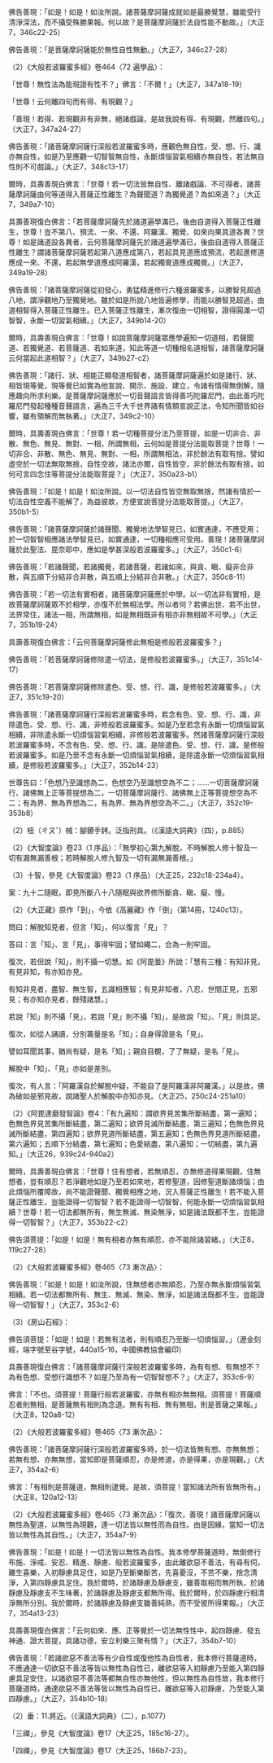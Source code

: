 [^1]: 〔遍學品〕－【聖】。（大正25，658d，n.19）

[^2]: （大智度......六）十六字＝（摩訶般若波羅蜜品第七十三遍學品）十五字【石】。（大正25，658d，n.17）

[^3]: 《大般若波羅蜜多經》卷464〈72 遍學品〉：

佛告善現：「如是！如是！如汝所說。諸菩薩摩訶薩成就如是最勝覺慧，雖能受行清淨深法，而不攝受殊勝果報。何以故？是菩薩摩訶薩於法自性能不動故。」（大正7，346c22-25）

[^4]: 《大般若波羅蜜多經》卷464〈72 遍學品〉：

佛告善現：「是菩薩摩訶薩能於無性自性無動。」（大正7，346c27-28）

[^5]: 《大般若波羅蜜多經》卷464〈72
遍學品〉：「是菩薩摩訶薩能於色自性無動，能於受、想、行、識自性無動。」（大正7，346c29-347a2）

[^6]: 《大般若波羅蜜多經》卷464〈72
遍學品〉：「所以者何？如是諸法即是無性。」（大正7，347a14-15）

[^7]: 法＋（中）【石】。（大正25，658d，n.23）

[^8]: （1）《放光般若經》卷17〈74
教化眾生品〉：「須菩提！不可以無所有逮覺所有。」（大正8，117c12-13）

（2）《大般若波羅蜜多經》卷464〈72 遍學品〉：

「世尊！無性法為能現證有性不？」佛言：「不爾！」（大正7，347a18-19）

[^9]: 《大般若波羅蜜多經》卷464〈72
遍學品〉：「世尊！若爾，亦應有性不能現觀有性，無性不能現觀有性，有性不能現觀無性，無性不能現觀無性，將非世尊無得、無現觀耶？」（大正7，347a21-23）

[^10]: 《大般若波羅蜜多經》卷464〈72 遍學品〉：

「世尊！云何離四句而有得、有現觀？」

「善現！若得、若現觀非有非無，絕諸戲論，是故我說有得、有現觀，然離四句。」（大正7，347a24-27）

[^11]: 《大品經義疏》卷10：「第二句、明離戲論，得入菩薩位。此中先明戲論，次明離戲論，後結入菩薩位，合三句如文也。」（卍新續藏24，327b1-3）

[^12]: 《大般若波羅蜜多經》卷464〈72
遍學品〉：「所以者何？以一切法及諸有情，有性不能戲論有性，有性不能戲論無性，無性不能戲論無性，無性不能戲論有性，離有、無性，若能戲論、若所戲論、若戲論處、若戲論時皆不可得。是故，善現！色無戲論，受、想、行、識亦無戲論，如是乃至一切智智無戲論，永斷煩惱習氣相續亦無戲論。」（大正7，348c2-8）

[^13]: 《大般若波羅蜜多經》卷464〈72 遍學品〉：

佛告善現：「諸菩薩摩訶薩行深般若波羅蜜多時，應觀色無自性，受、想、行、識亦無自性，如是乃至應觀一切智智無自性，永斷煩惱習氣相續亦無自性，若法無自性則不可戲論。」（大正7，348c13-17）

[^14]: 〔不〕－【聖】。（大正25，659d，n.1）

[^15]: 《大般若波羅蜜多經》卷464〈72
遍學品〉：「善現！諸菩薩摩訶薩若能如是於一切法離諸戲論，行深般若波羅蜜多方便善巧，便入菩薩正性離生；若已得入，速能證得一切智智。」（大正7，348c20-23）

[^16]: 《大般若波羅蜜多經》卷465〈72 遍學品〉：

爾時，具壽善現白佛言：「世尊！若一切法皆無自性、離諸戲論、不可得者，諸菩薩摩訶薩由何等道得入菩薩正性離生？為聲聞道？為獨覺道？為如來道？」（大正7，349a7-10）

[^17]: 不＝非【石】。（大正25，659d，n.2）

[^18]: 位＋（亦）【石】。（大正25，659d，n.3）

[^19]: 《大般若波羅蜜多經》卷465〈72
遍學品〉：「譬如第八，先學諸道，後由自道得入自乘正性離生，乃至未起圓滿果道，未能證得自乘極果。」（大正7，349a13-15）

[^20]: 《大般若波羅蜜多經》卷465〈72
遍學品〉：「諸菩薩摩訶薩亦復如是，先於諸道遍學滿已，後由自道得入菩薩正性離生，乃至未起金剛喻定，猶未能得一切智智。若起此定，以一剎那相應般若，乃能證得一切智智。」（大正7，349a15-19）

[^21]: 《大般若波羅蜜多經》卷465〈72 遍學品〉：

具壽善現復白佛言：「若菩薩摩訶薩先於諸道遍學滿已，後由自道得入菩薩正性離生，世尊！豈不第八、預流、一來、不還、阿羅漢、獨覺、如來向果其道各異？世尊！如是諸道設各異者，云何菩薩摩訶薩先於諸道遍學滿已，後由自道得入菩薩正性離生？謂諸菩薩摩訶薩若起第八道應成第八，若起具見道應成預流，若起進修道應成一來、不還，若起無學道應成阿羅漢，若起獨覺道應成獨覺。」（大正7，349a19-28）

[^22]: 《大般若波羅蜜多經》卷465〈72 遍學品〉：

佛告善現：「諸菩薩摩訶薩從初發心，勇猛精進修行六種波羅蜜多，以勝智見超過八地，謂淨觀地乃至獨覺地。雖於如是所說八地皆遍修學，而能以勝智見超過，由道相智得入菩薩正性離生。已入菩薩正性離生，漸次復由一切相智，證得圓滿一切智智，永斷一切習氣相續。」（大正7，349b14-20）

[^23]: 〔是〕－【宋】【元】【明】【宮】。（大正25，659d，n.4）

[^24]: 《大般若波羅蜜多經》卷465〈72
遍學品〉：「善現當知！第八者智即是菩薩摩訶薩忍，預流、一來、不還、阿羅漢、獨覺若智若斷，亦是菩薩摩訶薩忍。」（大正7，349b20-22）

[^25]: 《大般若波羅蜜多經》卷465〈72
遍學品〉：「如是，善現！諸菩薩摩訶薩先於諸道遍學滿已，後由自道得入菩薩正性離生。已入菩薩正性離生，漸次證得一切智智。既已證得一切智智，以果饒益一切有情。」（大正7，349b22-26）

[^26]: 〔世尊〕－【聖】。（大正25，659d，n.5）

[^27]: 《大般若波羅蜜多經》卷465〈72 遍學品〉：

爾時，具壽善現白佛言：「世尊！如說菩薩摩訶薩眾應學遍知一切道相，若聲聞道、若獨覺道、若菩薩道、若如來道，知此等道一切種相名道相智，諸菩薩摩訶薩云何當起此道相智？」（大正7，349b27-c2）

[^28]: 〔道〕－【宮】。（大正25，659d，n.6）

[^29]: 種＋（智）【宋】【宮】。（大正25，659d，n.7）

[^30]: 他＋（人）【石】。（大正25，659d，n.8）

[^31]: 《大般若波羅蜜多經》卷465〈72 遍學品〉：

佛告善現：「諸行、狀、相能正顯發道相智者，諸菩薩摩訶薩遍於如是諸行、狀、相皆現等覺，現等覺已如實為他宣說、開示、施設、建立，令諸有情得無倒解，隨應趣向所求利樂。是菩薩摩訶薩應於一切音聲語言皆得善巧陀羅尼門，由此善巧陀羅尼門發起種種音聲語言，遍為三千大千世界諸有情類宣說正法，令知所聞皆如谷響，雖有領解而無執著。」（大正7，349c2-10）

[^32]: 知＝如【聖】。（大正25，659d，n.9）

[^33]: 《大般若波羅蜜多經》卷465〈72
遍學品〉：「善現！諸菩薩摩訶薩由此因緣，應學圓滿諸道相智。既學圓滿道相智已，應如實知一切有情意樂、隨眠種種差別，如應為作利益安樂，謂如實知地獄有情意樂、隨眠及彼因果，知已方便遮障彼道。」（大正7，349c10-14）

[^34]: 參見《大智度論》卷39〈4
往生品〉：「鬼神道中，如夜叉、密迹金剛、鬼子母等。」（大正25，344a28-29）

[^35]: 犍＝揵【宋】【元】【明】【宮】，＝乾【石】。（大正25，659d，n.10）

[^36]: 《大般若波羅蜜多經》卷465〈72
遍學品〉：「善現！諸菩薩摩訶薩應起如是諸道相智，若菩薩摩訶薩能學如是諸道相智，於諸有情種種界性、意樂、隨眠皆能悟入。既悟入已，隨其所宜為說正法，皆令獲得所求勝果終不唐捐。所以者何？是菩薩摩訶薩善達有情諸根勝劣，如實解了一切有情往來死生心所差別，故所說法終不唐捐。」（大正7，350a12-18）

[^37]: 〔道〕－【元】【明】。（大正25，660d，n.1）

[^38]: 〔善〕－【宋】【元】【明】【宮】。（大正25，660d，n.2）

[^39]: 《大般若波羅蜜多經》卷465〈72
遍學品〉：「所以者何？一切聲聞、獨覺、菩薩所應學道菩提分法，無不攝在甚深般若波羅蜜多，一切聲聞、獨覺、菩薩於此中學皆得究竟。」（大正7，350a20-22）

[^40]: 《大般若波羅蜜多經》卷465〈72 遍學品〉：

爾時，具壽善現白佛言：「世尊！若一切種菩提分法乃至菩提，如是一切非合、非散、無色、無見、無對、一相，所謂無相，云何如是菩提分法能取菩提？世尊！一切非合、非散、無色、無見、無對、一相，所謂無相法，非於餘法有取有捨。譬如虛空於一切法無取無捨，自性空故，諸法亦爾，自性皆空，非於餘法有取有捨，如何可言四念住等菩提分法能取菩提？」（大正7，350a23-b1）

[^41]: 相＝性【石】。〔有〕－【聖】。（大正25，660d，n.3）

[^42]: 是＝示【明】。（大正25，660d，n.5）

[^43]: 《大般若波羅蜜多經》卷465〈72 遍學品〉：

佛告善現：「如是！如是！如汝所說。以一切法自性皆空無取無捨，然諸有情於一切法自性空義不能解了，為益彼故，方便宣說菩提分法能取菩提。」（大正7，350b1-5）

[^44]: 有＝謂【石】。（大正25，660d，n.6）

[^45]: 《大正藏》原作「處念」，今依《高麗藏》作「念處」（第14冊，1237a9）。

[^46]: 以＋（是）【元】【明】【石】。（大正25，660d，n.7）

[^47]: 《大般若波羅蜜多經》卷465〈72
遍學品〉：「善現當知！諸菩薩摩訶薩於如是一切法應學智見。學智見已，如實通達如是諸法應可受用、如是諸法不應受用。」（大正7，350b25-27）

[^48]: 《大般若波羅蜜多經》卷465〈72 遍學品〉：

佛告善現：「諸菩薩摩訶薩於諸聲聞、獨覺地法學智見已，如實通達，不應受用；於一切智智相應諸法學智見已，如實通達，一切種相應可受用。善現！諸菩薩摩訶薩於此聖法、毘奈耶中，應如是學甚深般若波羅蜜多。」（大正7，350c1-6）

[^49]: 〔諸〕－【宋】【元】【明】【宮】【聖】。（大正25，660d，n.8）

[^50]: 掉＝調【石】。（大正25，660d，n.9）

[^51]: 《大般若波羅蜜多經》卷465〈72 遍學品〉：

佛告善現：「若諸聲聞，若諸獨覺，若諸菩薩，若諸如來，與貪、瞋、癡非合非散，與五順下分結非合非散，與五順上分結非合非散。」（大正7，350c8-11）

[^52]: 〔學〕－【宮】。（大正25，660d，n.10）

[^53]: 《大般若波羅蜜多經》卷465〈72
遍學品〉：「善現！諸菩薩摩訶薩於此無色、無見、無對、一相無相甚深般若波羅蜜多常應修學，學已不取一切法相。」（大正7，351a6-8）

[^54]: 〔相〕－【宋】【元】【明】【宮】。（大正25，660d，n.11）

[^55]: 〔相〕－【宋】【宮】。（大正25，660d，n.12）

[^56]: 相＋（三昧相）【石】。（大正25，660d，n.13）

[^57]: 畏＋（相）【聖】【石】。（大正25，660d，n.14）

[^58]: 〔有〕－【宋】【元】【明】【宮】【聖】。（大正25，660d，n.15）

[^59]: 《大般若波羅蜜多經》卷465〈72 遍學品〉：

佛告善現：「若一切法有實相者，諸菩薩摩訶薩應於中學。以一切法非有實相，是故菩薩摩訶薩眾不於相學，亦復不於無相法學。所以者何？若佛出世、若不出世，法界常住，諸法一相，所謂無相，如是無相既非有相亦非無相故不可學。」（大正7，351b19-24）

[^60]: 《大般若波羅蜜多經》卷465〈72
遍學品〉：佛告善現：「如是！如是！如汝所說。一切法非有相非無相，若菩薩摩訶薩知一切法若有相、若無相咸同一相，所謂無相，修此無相是修般若波羅蜜多。」（大正7，351c11-14）

[^61]: 《大般若波羅蜜多經》卷465〈72 遍學品〉：

具壽善現復白佛言：「云何菩薩摩訶薩修此無相是修般若波羅蜜多？」

佛告善現：「若菩薩摩訶薩修除遣一切法，是修般若波羅蜜多。」（大正7，351c14-17）

[^62]: 色＋（法）【石】。（大正25，661d，n.1）

[^63]: 《大般若波羅蜜多經》卷465〈72 遍學品〉：

佛告善現：「若菩薩摩訶薩修除遣色、受、想、行、識，是修般若波羅蜜多。」（大正7，351c19-20）

[^64]: （虛）＋空【石】。（大正25，661d，n.2）

[^65]: 安般＝阿那般那【石】。（大正25，661d，n.3）

[^66]: 〔修〕－【宋】【元】【明】【宮】【聖】。（大正25，661d，n.4）

[^67]: 〔相〕－【宋】【元】【明】【宮】【聖】。（大正25，661d，n.5）

[^68]: 〔壞〕－【宋】【元】【明】【宮】【聖】。（大正25，661d，n.6）

[^69]: 三昧＋（無定壞是修般若波羅蜜修有覺有觀三昧）【宋】【宮】。（大正25，661d，n.7）

[^70]: 聖＝智【石】。（大正25，661d，n.8）

[^71]: 〔有〕－【宋】【宮】＊。（大正25，661d，n.9）

[^72]: 壞＝斷【元】【明】。（大正25，661d，n.10）

[^73]: 習＋（有）【宋】【宮】。（大正25，661d，n.11）

[^74]: 《大般若波羅蜜多經》卷465〈72 遍學品〉：

佛告善現：「諸菩薩摩訶薩行深般若波羅蜜多時，若念有色、受、想、行、識，非除遣色、受、想、行、識，非修般若波羅蜜多。如是乃至若念有永斷一切煩惱習氣相續，非除遣永斷一切煩惱習氣相續，非修般若波羅蜜多。然諸菩薩摩訶薩行深般若波羅蜜多時，不念有色、受、想、行、識，是除遣色、受、想、行、識，是修般若波羅蜜多。如是乃至不念有永斷一切煩惱習氣相續，是除遣永斷一切煩惱習氣相續，是修般若波羅蜜多。」（大正7，352b14-23）

[^75]: 《大般若波羅蜜多經》卷465〈72
遍學品〉：「所以者何？非有想者能修般若波羅蜜多。是故，善現！若菩薩摩訶薩修除遣色、受、想、行、識，是修般若波羅蜜多，如是乃至修除遣永斷一切煩惱習氣相續，是修般若波羅蜜多。」（大正7，352b24-27）

[^76]: 《大般若波羅蜜多經》卷465〈72
遍學品〉：「復次，善現！住有想者，不能修布施波羅蜜多乃至般若波羅蜜多，亦不能修四念住乃至八聖道支，......亦不能修一切智智，亦不能修永斷一切煩惱習氣相續。所以者何？住有想者，必當執有我及我所，由此執故便著二邊，著二邊故決定不能解脫生死，無道、無涅槃，云何能如實修六波羅蜜多，乃至永斷一切煩惱習氣相續？」（大正7，352b27-c16）

[^77]: 〔者〕－【宋】【宮】【聖】。（大正25，661d，n.12）

[^78]: 《大般若波羅蜜多經》卷465〈72 遍學品〉：

世尊告曰：「色想乃至識想為二，色想空乃至識想空為不二；......一切菩薩摩訶薩行、諸佛無上正等菩提想為二，一切菩薩摩訶薩行、諸佛無上正等菩提想空為不二；有為界、無為界想為二，有為界、無為界想空為不二。」（大正7，352c19-353b8）

[^79]: 適：20.連詞。如果，假若。表示假設關係。《韓非子‧內儲說下》：「王適有言，必亟聽從王言。」
洪誠等校注：「適，如果。」（《漢語大詞典》（十），p.1160）

[^80]: 《大般若波羅蜜多經》卷465〈72
遍學品〉：「善現！乃至一切想皆為二，乃至一切二皆是有，乃至一切有皆有生死，有生死者不能解脫生老病死愁歎苦憂惱。善現！諸想空者皆為不二，諸不二者皆是非有，諸非有者皆無生死，無生死者便能解脫生老病死愁歎苦憂惱。」（大正7，353b8-13）

[^81]: 及＝乃【石】。（大正25，661d，n.13）

[^82]: 如＝知【宋】【元】【明】。（大正25，661d，n.15）

[^83]: （大）＋悲【宋】【元】【明】【宮】。（大正25，661d，n.16）

[^84]: 〔等〕－【宋】【元】【明】【宮】。（大正25，661d，n.17）

[^85]: 〔諸〕－【宮】【聖】【石】。（大正25，662d，n.1）

[^86]: （不）＋滅【聖】。（大正25，662d，n.2）

[^87]: 《正觀》（6），p.207：《大智度論》卷1（大正25，60b19-c6）、卷15（170b29-c17）、卷18（193a11-15）、卷23（229b14-c12）、卷26（253b21-c6）、卷31（292b29-c8）、卷37（331b16-29）、卷43（372b10-26）。

[^88]: 具＝見【石】。（大正25，662d，n.3）

[^89]: 是諸＝是【宋】【元】【明】【宮】【聖】，＝諸【石】。（大正25，662d，n.4）

[^90]: 〔遍〕－【宋】【元】【明】【宮】。（大正25，662d，n.5）

[^91]: （1）杻械＝桎梏【宋】【元】【明】【宮】【聖】。（大正25，662d，n.6）

（2）杻（ㄔㄡˇ）械：腳鐐手銬。泛指刑具。（《漢語大詞典》（四），p.885）

[^92]: 〔若〕－【聖】。（大正25，662d，n.7）

[^93]: 學人八智：法智、比智、他心智、世智、苦智、集智、滅智、道智。

[^94]: （1）《大智度論》卷23〈1
序品〉：「無學道增盡智，得不壞解脫增無生智。」（大正25，233b9-10）

（2）《大智度論》卷23〈1
序品〉：「無學初心第九解脫，不時解脫人修十智及一切有漏無漏善根；若時解脫人修九智及一切有漏無漏善根。」

（3）十智，參見《大智度論》卷23〈1
序品〉（大正25，232c18-234a4）。

[^95]: 〔十〕－【宮】【聖】。（大正25，662d，n.8）

[^96]: 《長阿含經》卷8（9經）《眾集經》：「復有五法，謂五下結：身見結、戒盜結、疑結、貪欲結、瞋恚結；復有五法，謂五上結：色愛、無色愛、無明、慢、掉。」（大正1，51b10-12）

[^97]: 廣說＝當【宋】【元】【明】【宮】。（大正25，662d，n.9）

[^98]: 《大毘婆沙論》卷77：「見所斷八十八隨眠及彼相應心心所法，彼所等起不相應行，是名見所斷法。」（大正27，397a18-19）

[^99]: 《大毘婆沙論》卷65：「云何無為不還果？謂五順下分結永斷，及此種類諸結法永斷；九十二隨眠永斷，及此種類隨眠法永斷──是名無為不還果。」（大正27，337c23-26）

案：九十二隨眠，即見所斷八十八隨眠與欲界修所斷貪、瞋、癡、慢。

[^100]: 《正觀》（6），p.208：《摩訶般若波羅蜜經》卷23〈77
六喻品〉（丹本作〈夢化六度品〉）（大正8，390c23-27），《放光般若經》卷17〈77
有無相品〉（大正8，124b21-24）。

[^101]: 數＋（法）【聖】。（大正25，662d，n.10）

[^102]: 《正觀》（6），p.208：《大智度論》卷1（大正25，60b19-c6）、卷15（大正25，170b29-c17，171a24-b15）、卷17（大正25，189b4-24）、卷22（大正25，222b27-c16）、卷31（大正25，287c6-18）、卷35（大正25，319a13-18）、卷52（大正25，433c2-9）、卷53（大正25，439b1-13）。

[^103]: （1）到＝倒【宮】。（大正25，662d，n.11）

（2）《大正藏》原作「到」，今依《高麗藏》作「倒」（第14冊，1240c13）。

[^104]: 不＝無【聖】。（大正25，662d，n.12）

[^105]: 生＋（法）【石】。（大正25，662d，n.13）

[^106]: 〔法〕－【石】。（大正25，662d，n.14）

[^107]: 《大正藏》原作「無」，今依《高麗藏》作「為」（第14冊，1241a5）。

[^108]: 另參見《大智度論》卷30〈1
序品〉：「復次，諸菩薩得入正位，離生死身，得法性真形，......諸大菩薩雖未具足如佛音聲，於佛音聲中普得其分。」（大正25，284a27-b2）

[^109]: 〔遍〕－【宋】【宮】。（大正25，663d，n.1）

[^110]: 法＋（諸法）【宮】。（大正25，663d，n.2）

[^111]: 道＝三【聖】。（大正25，663d，n.3）

[^112]: 案：經說的「開善道」僅指「人、天」，而將「阿修羅」與「三惡道」都納入「應知、應障」。參見《摩訶般若波羅蜜經》卷22〈74
遍學品〉：「阿修羅道、因、果，應知、應障。人道、因、果應知，諸天道、因、果應知。」（大正8，381c15-16）

[^113]: 〔道〕－【聖】。（大正25，663d，n.4）

[^114]: 參見《大智度論》卷16〈1 序品〉（大正25，175c18-177c5）。

[^115]: 〔身〕－【宋】【元】【明】【宮】。（大正25，663d，n.5）

[^116]: 案：依《摩訶般若波羅蜜經》，「諸龍、鬼神、阿修羅」等與「三惡道」同樣是「惡道應遮」之類。參見《摩訶般若波羅蜜經》卷22〈74
遍學品〉：「諸龍、鬼神、犍闥婆、緊陀羅、摩睺羅伽、阿修羅道、因、果，應知、應障。」（大正8，381c14-15）

[^117]: 〔言〕－【宋】【元】【明】【宮】。（大正25，663d，n.6）

[^118]: 〔無〕－【石】。（大正25，663d，n.7）

[^119]: 法＋（法）【宋】【元】【明】【宮】。（大正25，663d，n.8）

[^120]: 知＝智【宮】下同。（大正25，663d，n.9）

[^121]: 參見《大智度論》卷26〈1 序品〉：

問曰：解脫知見者，但言「知」，何以復言「見」？

答曰：言「知」、言「見」，事得牢固；譬如繩二，合為一則牢固。

復次，若但說「知」，則不攝一切慧。如《阿毘曇》所說：「慧有三種：有知非見，有見非知，有亦知亦見。

有知非見者，盡智、無生智，五識相應智；有見非知者，八忍，世間正見，五邪見；有亦知亦見者，餘殘諸慧。」

若說「知」則不攝「見」，若說「見」則不攝「知」，是故說「知」、「見」則具足。

復次，如從人誦讀，分別籌量是名「知」；自身得證是名「見」。

譬如耳聞其事，猶尚有疑，是名「知」；親自目覩，了了無疑，是名「見」。

解脫中「知」、「見」亦如是差別。

復次，有人言：「阿羅漢自於解脫中疑，不能自了是阿羅漢非阿羅漢。」以是故，佛為破如是邪見故，說諸聖人於解脫中亦知亦見。（大正25，250c24-251a10）

[^122]: 《大智度論》卷23〈1
序品〉：「盡智者，我見苦已，斷集已，盡證已，修道已；如是念時，無漏智慧見明覺。」（大正25，232c29-233a1）

[^123]: 《大智度論》卷23〈1
序品〉：「無生智者，我見苦已不復更見，斷集已不復更斷，盡證已不復更證，修道已不復更修；如是念時，無漏智慧見明覺。」（大正25，233a1-4）

[^124]: 五見：身見、邊見、邪見、見取見、戒禁取見。

[^125]: 知＝智【宋】下同。（大正25，663d，n.10）

[^126]: 慧＋（慧）【宋】【元】【明】【宮】。（大正25，663d，n.11）

[^127]: 證＝諦【聖】。（大正25，663d，n.12）

[^128]: 參見《雜阿含經》卷15（379經）（大正2，103c14-104a8）。

[^129]: 〔斷〕－【石】。（大正25，663d，n.13）

[^130]: 如＝知【石】。（大正25，663d，n.14）

[^131]: 斷＋（名）【石】。（大正25，663d，n.15）

[^132]: （1）《阿毘曇八犍度論》卷6：「九斷智：欲界中，苦諦習諦所斷結盡，初斷智；色、無色界苦諦習諦所斷結盡，二斷智；欲界盡諦所斷結盡，三斷智；色無色界盡諦所斷結盡，四斷智；欲界道諦所斷結盡，五斷智；色無色界道諦所斷結盡，六斷智；五下分結盡，七斷智；色愛盡，八斷智；一切結盡，九斷智。」（大正26，797b7-13）

（2）《阿毘達磨發智論》卷4：「有九遍知：謂欲界見苦集所斷結盡，第一遍知；色無色界見苦集所斷結盡，第二遍知；欲界見滅所斷結盡，第三遍知；色無色界見滅所斷結盡，第四遍知；欲界見道所斷結盡，第五遍知；色無色界見道所斷結盡，第六遍知；五順下分結盡，第七遍知；色愛結盡，第八遍知；一切結盡，第九遍知。」（大正26，939c24-940a2）

[^133]: 《正觀》（6），p.208：《摩訶般若波羅蜜經》卷14〈49
問相品〉（大正8，325b17-326a6）；《放光般若經》卷11〈50
問相品〉（大正8，77b15-23）。

[^134]: 〔言〕－【宋】【元】【明】【宮】。（大正25，664d，n.1）

[^135]: 諸＝語【石】。（大正25，664d，n.2）

[^136]: 修受＝受修【聖】。（大正25，664d，n.3）

[^137]: 《正觀》（6），p.209：《大智度論》卷83（大正25，644c26-645a6）。

[^138]: 《正觀》（6），p.209：《大智度論》卷31（大正25，289a16-b6，290c24-25）、卷51（大正25，424a11-18）、卷80（大正25，625b5-14）、卷83（大正25，643c14-20）；又參見《摩訶般若波羅蜜經》卷2〈7
三假品〉（大正8，232b22-23），《摩訶般若波羅蜜經》卷26〈86
平等品〉（大正8，415b15-26-17）；《放光般若經》卷2〈9
行品〉（大正8，12c2-3），《放光般若經》卷20〈86
諸法等品〉（大正8，141a8-16），《光讚經》卷2〈6
分別空品〉（大正8，164c17-19）。

[^139]: 人＝夫【宋】【元】【明】【宮】。（大正25，664d，n.4）

[^140]: 若不＝不若【聖】。（大正25，664d，n.5）

[^141]: 〔能〕－【宋】【元】【明】【宮】。（大正25，664d，n.6）

[^142]: 參見《大智度論》卷27〈1
序品〉：「住頂不墮，是名菩薩法位，如〈學品〉中說。」（大正25，262b2-3）

[^143]: 習＋（釋第七十四品上）【聖】，（釋七十三品竟）【石】。（大正25，664d，n.7）

[^144]: 法＋（相）【元】【明】。（大正25，664d，n.14）

[^145]: 《大般若波羅蜜多經》卷465〈73 漸次品〉：

爾時，具壽善現白佛言：「世尊！住有想者，若無順忍，亦無修道得果現觀，住無想者，豈有順忍？若淨觀地如是乃至若如來地，若修聖道，因修聖道斷諸煩惱；由此煩惱所覆障故，尚不能證聲聞、獨覺相應之地，況入菩薩正性離生！若不能入菩薩正性離生，豈能證得一切智智？若不能證得一切智智，何能永斷一切煩惱習氣相續？世尊！若一切法都無所有，無生無滅、無染無淨，如是諸法既都不生，豈能證得一切智智？」（大正7，353b22-c2）

[^146]: （1）《放光般若經》卷17〈75 無堅要品〉：

佛告須菩提：「如是！如是！無有相者亦無有順忍，亦不能除諸習緒。」（大正8，119c27-28）

（2）《大般若波羅蜜多經》卷465〈73 漸次品〉：

佛告善現：「如是！如是！如汝所說，住無想者亦無順忍，乃至亦無永斷煩惱習氣相續。若一切法都無所有、無生、無滅、無染、無淨，如是諸法既都不生，豈能證得一切智智！」（大正7，353c2-6）

（3）《房山石經》：

佛告須菩提：「如是！如是！若無有法者，則有順忍乃至斷一切煩惱習。」（遼金刻經，端字號至谷字號，440a15-16，中國佛教協會編印）

[^147]: 《大般若波羅蜜多經》卷465〈73 漸次品〉：

具壽善現復白佛言：「諸菩薩摩訶薩行深般若波羅蜜多時，為有有想、有無想不？為有色想、受想行識想不？如是乃至為有一切智智想不？」（大正7，353c6-9）

[^148]: 滅＝盡【宋】【元】【明】【宮】【聖】。（大正25，664d，n.15）

[^149]: 滅＝盡【宋】【元】【明】【宮】【聖】。（大正25，664d，n.15-1）

[^150]: （1）《放光般若經》卷17〈75 無堅要品〉：

佛言：「不也。須菩提！菩薩行般若波羅蜜，亦無有相亦無無相。須菩提！菩薩順忍者則無相，是菩薩無有相則為念道。無有有相、無有無相，則是菩薩之果報。」（大正8，120a8-12）

（2）《大般若波羅蜜多經》卷465〈73 漸次品〉：

佛告善現：「諸菩薩摩訶薩行深般若波羅蜜多時，於一切法皆無有想、亦無無想；若無有想、亦無無想，當知即是菩薩順忍，亦是修道，亦是得果，亦是現觀。」（大正7，354a2-6）

[^151]: 《大品經義疏》卷10：「解云：因中行有法故，有法為道果地；行無法，無法是果也。」（卍新續藏24，328a12-13）

[^152]: （1）《放光般若經》卷17〈75 無堅要品〉：

佛言：「有相則是菩薩道，無相則逮覺。是故，須菩提！當知諸法所有皆無所有。」（大正8，120a12-13）

（2）《大般若波羅蜜多經》卷465〈73
漸次品〉：「復次，善現！諸菩薩摩訶薩以無性為聖道，以無性為現觀，達一切法皆以無性而為自性。由是因緣，當知一切法皆以無性為其自性。」（大正7，354a7-9）

[^153]: 支＝枝【宋】【宮】，＝枝不【聖】。（大正25，665d，n.1）

[^154]: （諸）＋禪【宋】【元】【明】【宮】。（大正25，665d，n.2）

[^155]: 《大般若波羅蜜多經》卷465〈73 漸次品〉：

佛告善現：「如是！如是！一切法皆以無性為自性。我本修學菩薩道時，無倒修行布施、淨戒、安忍、精進、靜慮、般若波羅蜜多，由此離欲惡不善法，有尋有伺，離生喜樂，入初靜慮具足住，如是乃至斷樂斷苦，先喜憂沒，不苦不樂，捨念清淨，入第四靜慮具足住。我於爾時，於諸靜慮及靜慮支，雖善取相而無所執，於諸靜慮及靜慮支不生味著，於諸靜慮及靜慮支都無所得。我於爾時，於四靜慮行相清淨無所分別。我於爾時，於諸靜慮及靜慮支雖善純熟，而不受彼所得果報。」（大正7，354a13-23）

[^156]: 〔不〕－【宋】【宮】【聖】。（大正25，665d，n.3）

[^157]: 《大般若波羅蜜多經》卷465〈73
漸次品〉：「但依靜慮令心引發神境、天耳、他心、宿住、天眼智通，於此五通雖善取相，而無所執亦不愛味，於諸通境都無所得，亦不分別如空而住。」（大正7，354a24-26）

[^158]: 滅＝盡【宋】【元】【明】【宮】【聖】。（大正25，664d，n.15-2）

[^159]: 《大般若波羅蜜多經》卷465〈73
漸次品〉：「我於爾時觀一切法平等平等、無性為性，以一剎那相應般若，證得無上正等菩提，謂如實知是苦聖諦，是集聖諦，是滅聖諦，是道聖諦，皆同一相，所謂無相，如是無相亦無所有。由此成就如來十力、四無所畏、四無礙解、大慈、大悲、大喜、大捨并十八佛不共法等無量無數不可思議微妙功德，以佛妙智安立有情三聚差別，謂正性定聚、邪性定聚及不定聚；安立如是三聚別已，隨其所應方便化導，令獲殊勝利益安樂。」（大正7，354a27-b7）

[^160]: 《大般若波羅蜜多經》卷465〈73 漸次品〉：

具壽善現復白佛言：「云何如來、應、正等覺於一切法無性性中，起四靜慮、發五神通、證大菩提，具諸功德，安立利樂三聚有情？」（大正7，354b7-10）

[^161]: 言＝告【宋】【元】【明】【宮】。（大正25，665d，n.4）

[^162]: 〔所〕－【宋】【元】【明】【宮】。（大正25，665d，n.5）

[^163]: 《大般若波羅蜜多經》卷465〈73 漸次品〉：

佛告善現：「若諸欲惡不善法等有少自性或復他性為自性者，我本修行菩薩道時，不應通達一切欲惡不善法等皆以無性為自性已，離欲惡等入初靜慮乃至能入第四靜慮具足安住，以諸欲惡不善法等都無自性亦無他性，但以無性為自性故，我本修行菩薩道時，通達欲惡不善法等皆以無性為自性已，離欲惡等入初靜慮，乃至能入第四靜慮。」（大正7，354b10-18）

[^164]: （所）＋有【元】【明】。（大正25，665d，n.6）

[^165]: （1）垂＝乘【聖】。（大正25，665d，n.8）

（2）垂：11.將近。（《漢語大詞典》（二），p.1077）

[^166]: 訖（ㄑㄧˋ）：1.完畢。2.窮盡。（《漢語大詞典》（十一），p.46）

[^167]: 參見《大智度論》卷83〈70 三惠品〉）。

[^168]: 參見《大智度論》卷84〈70 三惠品〉）。

[^169]: 參見《大智度論》卷83〈70 三惠品〉）。

[^170]: 門＝問【宋】【明】【宮】。（大正25，665d，n.9）

[^171]: 《大智度論》卷86〈74
遍學品〉：「問曰：順忍是何等順忍？答曰：是小乘順忍。小乘順忍尚無，何況大乘！」（大正25，664b12-13）

[^172]: （是）＋相【宋】【元】【明】。（大正25，665d，n.10）

[^173]: 〔若〕－【宋】【元】【明】。（大正25，665d，n.11）

[^174]: 有為＝為有【聖】。（大正25，665d，n.12）

[^175]: 〔法〕－【宋】【元】【明】【宮】【聖】。（大正25，665d，n.13）

[^176]: 〔法〕－【宋】【元】【明】【宮】。（大正25，665d，n.14）

[^177]: 知＝智【宋】【元】【明】【宮】。（大正25，665d，n.15）

[^178]: 〔是故〕－【宋】【元】【明】【宮】。（大正25，665d，n.16）

[^179]: 《正觀》（6），p.210：

「三禪」，參見《大智度論》卷17（大正25，185c16-27）。

「四禪」，參見《大智度論》卷17（大正25，186b7-23）。

[^180]: 異＝果【聖】。（大正25，665d，n.17）

[^181]: 〔自〕－【宋】【元】【明】【宮】。（大正25，666d，n.1）

[^182]: 今＝令【宋】【元】【明】【宮】。（大正25，666d，n.2）

[^183]: 欲惡＝惡欲【明】。（大正25，666d，n.3）

[^184]: 〔有〕－【聖】。（大正25，666d，n.4）
